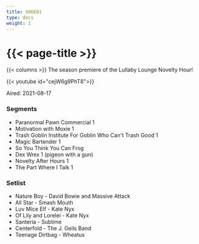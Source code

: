 ```yaml
---
title: S06E01
type: docs
weight: 1
---
```


# {{< page-title >}}

{{< columns >}}
The season premiere of the Lullaby Lounge Novelty Hour!

{{< youtube id="cejW6g9PhT8">}}

Aired: 2021-08-17

### Segments
* Paranormal Pawn Commercial 1
* Motivation with Moxie 1
* Trash Goblin Institute For Goblin Who Can't Trash Good 1
* Magic Bartender 1
* So You Think You Can Frog
* Dex Wrex 1 (pigeon with a gun)
* Novelty After Hours 1
* The Part Where I Talk 1


### Setlist
* Nature Boy - David Bowie and Massive Attack
* All Star - Smash Mouth
* Luv Mice Elf - Kate Nyx
* Of Lily and Lorelei - Kate Nyx
* Santeria - Sublime
* Centerfold - The J. Geils Band
* Teenage Dirtbag - Wheatus
